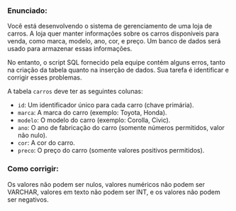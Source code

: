 
### Enunciado:

Você está desenvolvendo o sistema de gerenciamento de uma loja de carros. A loja quer manter informações sobre os carros disponíveis para venda, como marca, modelo, ano, cor, e preço. Um banco de dados será usado para armazenar essas informações.

No entanto, o script SQL fornecido pela equipe contém alguns erros, tanto na criação da tabela quanto na inserção de dados. Sua tarefa é identificar e corrigir esses problemas.

A tabela `carros` deve ter as seguintes colunas:
- `id`: Um identificador único para cada carro (chave primária).
- `marca`: A marca do carro (exemplo: Toyota, Honda).
- `modelo`: O modelo do carro (exemplo: Corolla, Civic).
- `ano`: O ano de fabricação do carro (somente números permitidos, valor não nulo).
- `cor`: A cor do carro.
- `preco`: O preço do carro (somente valores positivos permitidos).

### Como corrigir:

Os valores não podem ser nulos, valores numéricos não podem ser VARCHAR, valores em texto não podem ser INT, e os valores não podem ser negativos.
